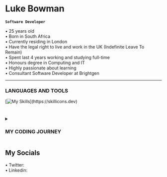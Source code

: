 # Luke Bowman

**`Software Developer`**

• 25 years old <br>
• Born in South Africa <br>
• Currently residing in London <br>
• Have the legal right to live and work in the UK (Indefinite Leave To Remain)<br>
• Spent last 4 years working and studying full-time <br>
• Honours degree in Computing and IT <br>
• Highly passionate about learning <br>
• Consultant Software Developer at Brightgen <br>


---


### LANGUAGES AND TOOLS
[![My Skills](https://skillicons.dev/icons?i=js,html,css,java,python,github,linkedin,vscode,react,bootstrap,codepen,)](https://skillicons.dev)

#
<details>
 <summary><h3>MY CODING JOURNEY</h3></summary><br>

**`1ST YEAR`**

• Technologies in practice <br>
• Introduction to computing and technology 1 <br>
• Introduction to computing and technology 2 <br>
• Mathematics <br>

**`2ND YEAR`**

• Algorithms, Data Structures, and Computability <br>
• Web Technologies<br>
• Managing IT <br>
• Object-oriented Java programming <br>

**`3RD YEAR`**

• Software Engineering (HockeyHub)<br>
• Web, Mobile, and Cloud Technologies<br>
• Data management and analysis<br>
• The computing and IT project<br>
 
 **`CERTIFICATIONS`**
 
 • Microsoft Certified: Power Platform Fundamentals<br>
 • CodeAcademy: Blockchain with Python<br>
 • FreeCodeCamp: Responsive Web Design<br>
 • Cisco: Networking Essentials<br>
 • FreeCodeCamp: Front End Libraries<br>
 • Udemy: 100 Projects In 100 Days <br>
 
 
</details>

## My Socials 
 • Twitter:  <br>
 • Linkedin:  <br>


<!---
LAWBowie/LAWBowie is a ✨ special ✨ repository because its `README.md` (this file) appears on your GitHub profile.
You can click the Preview link to take a look at your changes.
--->
